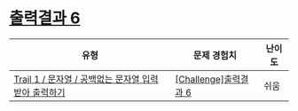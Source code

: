 # [출력결과 6](https://www.codetree.ai/trails/complete/curated-cards/challenge-reading-k201525)

|유형|문제 경험치|난이도|
|---|---|---|
|[Trail 1 / 문자열 / 공백없는 문자열 입력받아 출력하기](https://www.codetree.ai/trail-info/novice-low/)|[[Challenge]출력결과 6](https://www.codetree.ai/trails/complete/curated-cards/challenge-reading-k201525/)|쉬움|

